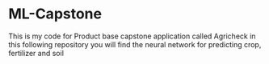 # ML-Capstone

This is my code for Product base capstone application called Agricheck
in this following repository you will find the neural network for predicting crop, fertilizer and soil
